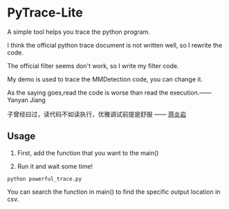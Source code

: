 # PyTrace-Lite
A simple tool helps you trace the python program.	  

I think the official python trace document is not written well, so I rewrite the code.	  

The official filter seems don't work, so I write my filter code.	  

My demo is used to trace the MMDetection code, you can change it.

As the saying goes,read the code is worse than read the execution.—— Yanyan Jiang 

子曾经曰过，读代码不如读执行，优雅调试前提是舒服 —— [蒋炎岩](https://cs.nju.edu.cn/ics/people/yanyanjiang/index.html)

## Usage
1. First, add the function that you want to the main()

2. Run it and wait some time!
```shell
python powerful_trace.py
```

You can search the function in main() to find the specific output location in csv.
